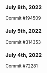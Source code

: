 ### July 8th, 2022

Commit #194509

### July 5th, 2022

Commit #314353


### July 4th, 2022

Commit #72281
